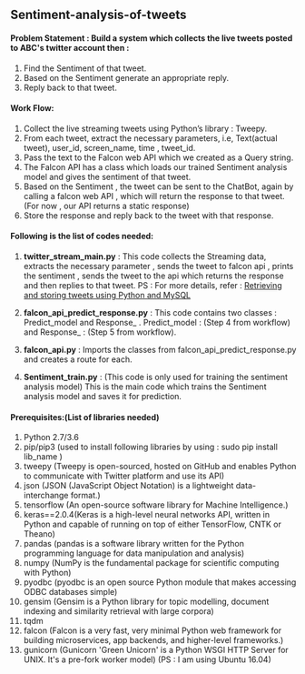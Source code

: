 ## Sentiment-analysis-of-tweets

#### Problem Statement : Build a system which collects the live tweets posted to ABC's twitter account then :
1. Find the Sentiment of that tweet.
2. Based on the Sentiment generate an appropriate reply.
3. Reply back to that tweet.

#### Work Flow:

1. Collect the live streaming tweets using Python’s library : Tweepy.
2. From each tweet, extract the necessary parameters, i.e,  Text(actual tweet), user_id, screen_name, time , tweet_id.
3. Pass the text to the Falcon web API which we created  as a Query string.
4. The Falcon API has a class which loads our trained Sentiment analysis model and gives the sentiment of that tweet.
5. Based on the Sentiment , the tweet can be sent to the ChatBot, again by calling a falcon web API , which will return the response to that tweet.
(For now , our API returns a static response)
6. Store the response and reply back to the tweet with that response.

#### Following is the list of codes needed:
1. **twitter_stream_main.py** : 
This code collects the Streaming data, extracts the necessary parameter , sends the tweet to falcon api , prints the sentiment , sends the tweet to the api which returns the response and then replies to that tweet.
PS : For more details, refer : [Retrieving and storing tweets using Python and MySQL](https://github.com/srushtikotak/Retrieving-and-storing-tweets-using-Python-and-MySQL.git)

2. **falcon_api_predict_response.py** : 
This code contains two classes : Predict_model and Response_ .  Predict_model : (Step 4 from workflow) and  Response_ : (Step 5 from workflow).

3. **falcon_api.py** :
Imports the classes from falcon_api_predict_response.py and creates a route for each.

4. **Sentiment_train.py** :  (This code is only used for training the sentiment analysis model) 
This is the main code which trains the Sentiment analysis model and saves it for prediction.

#### Prerequisites:(List of libraries needed)
1. Python 2.7/3.6
2. pip/pip3 (used to install following libraries by using : sudo pip install lib_name )
3. tweepy (Tweepy is open-sourced, hosted on GitHub and enables Python to communicate with Twitter platform and use its API)
4. json (JSON (JavaScript Object Notation) is a lightweight data-interchange format.)
5. tensorflow (An open-source software library for Machine Intelligence.)
6. keras==2.0.4(Keras is a high-level neural networks API, written in Python and capable of running on top of either TensorFlow, CNTK or Theano)
7. pandas (pandas is a software library written for the Python programming language for data manipulation and analysis)
8. numpy (NumPy is the fundamental package for scientific computing with Python)
9. pyodbc  (pyodbc is an open source Python module that makes accessing ODBC databases simple)
10. gensim (Gensim is a Python library for topic modelling, document indexing and similarity retrieval with large corpora)
11. tqdm
12. falcon (Falcon is a very fast, very minimal Python web framework for building microservices, app backends, and higher-level frameworks.)
13. gunicorn (Gunicorn 'Green Unicorn' is a Python WSGI HTTP Server for UNIX. It's a pre-fork worker model)
(PS : I am using Ubuntu 16.04)
